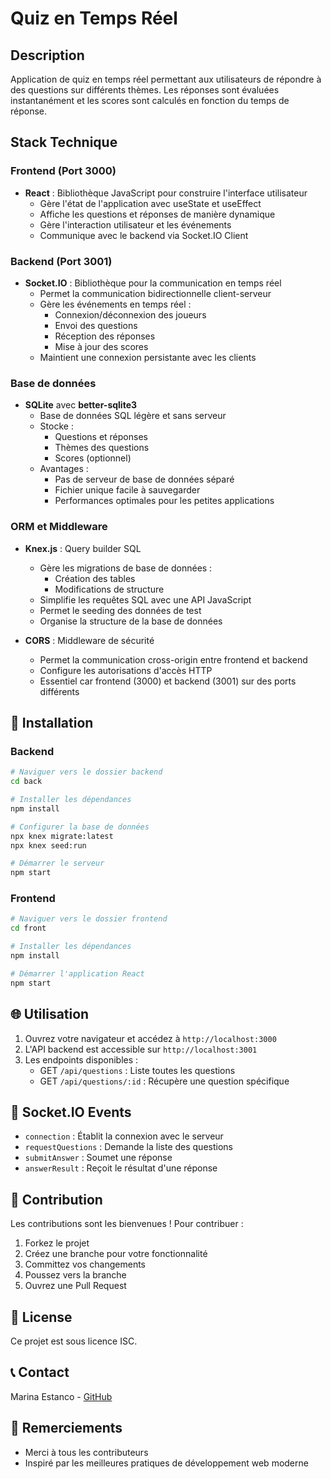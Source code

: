 # Quiz en Temps Réel

## Description
Application de quiz en temps réel permettant aux utilisateurs de répondre à des questions sur différents thèmes. Les réponses sont évaluées instantanément et les scores sont calculés en fonction du temps de réponse.

## Stack Technique

### Frontend (Port 3000)
- **React** : Bibliothèque JavaScript pour construire l'interface utilisateur
  - Gère l'état de l'application avec useState et useEffect
  - Affiche les questions et réponses de manière dynamique
  - Gère l'interaction utilisateur et les événements
  - Communique avec le backend via Socket.IO Client

### Backend (Port 3001)
- **Socket.IO** : Bibliothèque pour la communication en temps réel
  - Permet la communication bidirectionnelle client-serveur
  - Gère les événements en temps réel :
    * Connexion/déconnexion des joueurs
    * Envoi des questions
    * Réception des réponses
    * Mise à jour des scores
  - Maintient une connexion persistante avec les clients

### Base de données
- **SQLite** avec **better-sqlite3**
  - Base de données SQL légère et sans serveur
  - Stocke :
    * Questions et réponses
    * Thèmes des questions
    * Scores (optionnel)
  - Avantages :
    * Pas de serveur de base de données séparé
    * Fichier unique facile à sauvegarder
    * Performances optimales pour les petites applications

### ORM et Middleware
- **Knex.js** : Query builder SQL
  - Gère les migrations de base de données :
    * Création des tables
    * Modifications de structure
  - Simplifie les requêtes SQL avec une API JavaScript
  - Permet le seeding des données de test
  - Organise la structure de la base de données

- **CORS** : Middleware de sécurité
  - Permet la communication cross-origin entre frontend et backend
  - Configure les autorisations d'accès HTTP
  - Essentiel car frontend (3000) et backend (3001) sur des ports différents

## 🔧 Installation

### Backend
```bash
# Naviguer vers le dossier backend
cd back

# Installer les dépendances
npm install

# Configurer la base de données
npx knex migrate:latest
npx knex seed:run

# Démarrer le serveur
npm start
```

### Frontend
```bash
# Naviguer vers le dossier frontend
cd front

# Installer les dépendances
npm install

# Démarrer l'application React
npm start
```

## 🌐 Utilisation
1. Ouvrez votre navigateur et accédez à `http://localhost:3000`
2. L'API backend est accessible sur `http://localhost:3001`
3. Les endpoints disponibles :
   - GET `/api/questions` : Liste toutes les questions
   - GET `/api/questions/:id` : Récupère une question spécifique

## 🔌 Socket.IO Events
- `connection` : Établit la connexion avec le serveur
- `requestQuestions` : Demande la liste des questions
- `submitAnswer` : Soumet une réponse
- `answerResult` : Reçoit le résultat d'une réponse

## 🤝 Contribution
Les contributions sont les bienvenues ! Pour contribuer :
1. Forkez le projet
2. Créez une branche pour votre fonctionnalité
3. Committez vos changements
4. Poussez vers la branche
5. Ouvrez une Pull Request

## 📝 License
Ce projet est sous licence ISC.

## 📞 Contact
Marina Estanco - [GitHub](https://github.com/Elfi-11)

## 🙏 Remerciements
- Merci à tous les contributeurs
- Inspiré par les meilleures pratiques de développement web moderne
